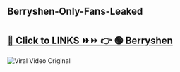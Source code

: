 
 ## Berryshen-Only-Fans-Leaked

# <h2><a href="https://clipsfans.com/Berryshen&ref=git">🔗 Click to LINKS ⏩⏩ 👉 🟢 Berryshen </a></h2>

<a href="https://clipsfans.com/Berryshen&ref=git" rel="nofollow" data-target="animated-image.originalLink"><img src="https://i.ibb.co.com/xMMVF88/686577567.gif" alt="Viral Video Original" style="max-width: 100%; display: inline-block;" data-target="animated-image.originalImage"></a>
